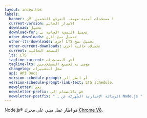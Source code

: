 ```yaml
---
layout: index.hbs
labels:
  banner: مستجدات أمنية مهمة، المرجو التحميل الآن !
  current-version: الاصدار الحالي
  download: تحميل
  download-for: تحميل النسخة الخاصة بـ
  other-downloads: تحميل نسخ أخرى
  other-lts-downloads: أخرى LTS تحميل نسخ 
  other-current-downloads: تحميلات حالية أخرى
  current: النسخة الحالية
  lts: LTS
  tagline-current: آخر المستجدات
  tagline-lts: موصى به لجميع المستخدمين
  changelog: سجل التغييرات
  api: API Docs
  version-schedule-prompt: أو انظر الى
  version-schedule-prompt-link-text: LTS schedule.
  newsletter: نعم
  newsletter-prefix: قم بالانضمام الى
  newsletter-postfix: " , الرسالة الإخبارية الشّهريّة عن Node.js "
---
```


Node.js® هو اطار عمل مبني على محرك [Chrome V8](https://developers.google.com/v8/).
